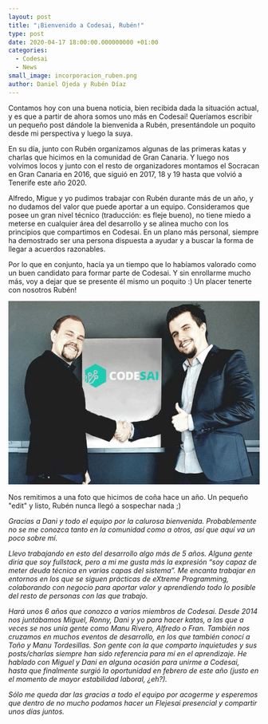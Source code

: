 ```yaml
---
layout: post
title: "¡Bienvenido a Codesai, Rubén!"
type: post
date: 2020-04-17 18:00:00.000000000 +01:00
categories:
  - Codesai
  - News
small_image: incorporacion_ruben.png
author: Daniel Ojeda y Rubén Díaz
---
```


Contamos hoy con una buena noticia, bien recibida dada la situación actual, y es que a partir de ahora somos uno más en Codesai! Queríamos escribir un pequeño post dándole la bienvenida a Rubén, presentándole un poquito desde mi perspectiva y luego la suya.

En su día, junto con Rubén organizamos algunas de las primeras katas y charlas que hicimos en la comunidad de Gran Canaria. Y luego nos volvimos locos y junto con el resto de organizadores montamos el Socracan en Gran Canaria en 2016, que siguió en 2017, 18 y 19 hasta que volvió a Tenerife este año 2020.

Alfredo, Migue y yo pudimos trabajar con Rubén durante más de un año, y no dudamos del valor que puede aportar a un equipo. Consideramos que posee un gran nivel técnico (traducción: es fleje bueno), no tiene miedo a meterse en cualquier área del desarrollo y se alinea mucho con los principios que compartimos en Codesai. En un plano más personal, siempre ha demostrado ser una persona dispuesta a ayudar y a buscar la forma de llegar a acuerdos razonables.

Por lo que en conjunto, hacía ya un tiempo que lo habíamos valorado como un buen candidato para formar parte de Codesai. Y sin enrollarme mucho más, voy a dejar que se presente él mismo un poquito :)
Un placer tenerte con nosotros Rubén!

![Rubén](/assets/incorporacion_ruben_handshake.png)
<div class="photo-footer">Nos remitimos a una foto que hicimos de coña hace un año. Un pequeño "edit" y listo, Rubén nunca llegó a sospechar nada ;)</div>

*Gracias a Dani y todo el equipo por la calurosa bienvenida. Probablemente no se me conozca tanto en la comunidad como a otros, así que aquí va un poco sobre mí.*

*Llevo trabajando en esto del desarrollo algo más de 5 años. Alguna gente diría que soy fullstack, pero a mi me gusta más la expresión “soy capaz de meter deuda técnica en varias capas del sistema”.
Me encanta trabajar en entornos en los que se siguen prácticas de eXtreme Programming, colaborando con negocio para aportar valor y aprendiendo todo lo posible del resto de personas con las que trabajo.*


*Hará unos 6 años que conozco a varios miembros de Codesai. Desde 2014 nos juntábamos Miguel, Ronny, Dani y yo para hacer katas, a las que a veces se nos unía gente como Manu Rivero, Alfredo o Fran. También nos cruzamos en muchos eventos de desarrollo, en los que también conocí a Toño y Manu Tordesillas.
Son gente con la que comparto inquietudes y sus posts/charlas siempre han sido referencia para mí en el aprendizaje.
He hablado con Miguel y Dani en alguna ocasión para unirme a Codesai, hasta que finalmente surgió la oportunidad en febrero de este año (justo en el momento de mayor estabilidad laboral, ¿eh?).*

*Sólo me queda dar las gracias a todo el equipo por acogerme y esperemos que dentro de no mucho podamos hacer un Flejesai presencial y compartir unos días juntos.*
